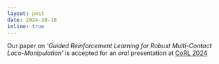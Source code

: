 ```yaml
---
layout: post
date: 2024-10-18
inline: true
---
```


Our paper on *'Guided Reinforcement Learning for Robust Multi-Contact Loco-Manipulation'* is accepted for an *oral*
presentation at [CoRL 2024](https://www.corl.org/)
